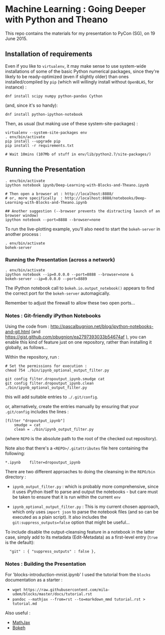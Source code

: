 # Machine Learning : Going Deeper with Python and Theano

This repo contains the materials for my presentation to PyCon (SG), on 19 June 2015.

## Installation of requirements

Even if you like to ```virtualenv```, it may make sense to use system-wide
installations of some of the basic Python numerical packages, since 
they're likely to be ready-optimized (even if slightly older) than ones 
installed/compiled by ```pip``` (which will willingly install without 
```OpenBLAS```, for instance) : 

```
dnf install scipy numpy python-pandas Cython 
```

(and, since it's so handy):

```
dnf install python-ipython-notebook
```


Then, as usual (but making use of these system-site-packages) :

```
virtualenv --system-site-packages env
. env/bin/activate
pip install --upgrade pip
pip install -r requirements.txt 

# Wait 10mins (107Mb of stuff in env/lib/python2.7/site-packages/)
```

## Running the Presentation

```
. env/bin/activate
ipython notebook ipynb/Deep-Learning-with-Blocks-and-Theano.ipynb 

# Then open a browser at : http://localhost:8888/
# or, more specifically  : http://localhost:8888/notebooks/Deep-Learning-with-Blocks-and-Theano.ipynb

## Another suggestion (--browser prevents the distracting launch of an browser window)
ipython notebook --port=8888 --browser=none
```

To run the live-plotting example, you'll also need to start the 
``bokeh-server`` in another process :

```
. env/bin/activate
bohek-server
```

### Running the Presentation (across a network)

```
. env/bin/activate
ipython notebook --ip=0.0.0.0 --port=8888 --browser=none &
bokeh-server --ip=0.0.0.0 --port=8889
```
The iPython notebook call to ``bokeh.io.output_notebook()`` appears 
to find the correct port for the ``bokeh-server`` automagically.

Remember to adjust the firewall to allow these two open ports...



### Notes : Git-friendly iPython Notebooks

Using the code from : http://pascalbugnion.net/blog/ipython-notebooks-and-git.html (and
https://gist.github.com/pbugnion/ea2797393033b54674af ), 
you can enable this kind of feature just on one repository, 
rather than installing it globally, as follows...

Within the repository, run : 
```
# Set the permissions for execution :
chmod 754 ./bin/ipynb_optional_output_filter.py

git config filter.dropoutput_ipynb.smudge cat
git config filter.dropoutput_ipynb.clean ./bin/ipynb_optional_output_filter.py
```
this will add suitable entries to ``./.git/config``.

or, alternatively, create the entries manually by ensuring that your ``.git/config`` includes the lines :
```
[filter "dropoutput_ipynb"]
	smudge = cat
	clean = ./bin/ipynb_output_filter.py
```
(where ``REPO`` is the absolute path to the root of the checked out repository).


Note also that there's a ``<REPO>/.gitattributes`` file here containing the following:
```
*.ipynb    filter=dropoutput_ipynb
```

There are two different approaches to doing the cleansing in the ``REPO/bin`` directory : 

* ``ipynb_output_filter.py`` : which is probably more comprehensive, since it uses iPython itself
  to parse and output the notebooks - but care must be taken to ensure that it is run within the current ``env``
  
* ``ipynb_optional_output_filter.py`` : This is my current chosen approach, which only uses
  ``import json`` to parse the notebook files (and so can be executed as a plain script).  It 
  also includes the ``git:suppress_outputs=false`` option that might be useful...

To include disable the output-cleansing feature in a notebook in the latter case, 
simply add to its metadata (Edit-Metadata) as a first-level entry (``true`` is the default): 

```
  "git" : { "suppress_outputs" : false },
```

### Notes : Building the Presentation

For 'blocks-introduction-mnist.ipynb' I used the tutorial 
from the ``blocks`` documentation as a starter :

* ```wget https://raw.githubusercontent.com/mila-udem/blocks/master/docs/tutorial.rst```
* ```pandoc --mathjax --from=rst --to=markdown_mmd tutorial.rst > tutorial.md```

Also useful :

* [MathJax](http://nbviewer.ipython.org/github/olgabot/ipython/blob/master/examples/Notebook/Typesetting%20Math%20Using%20MathJax.ipynb)
* [Bokeh](http://bokeh.pydata.org/en/latest/docs/quickstart.html)



